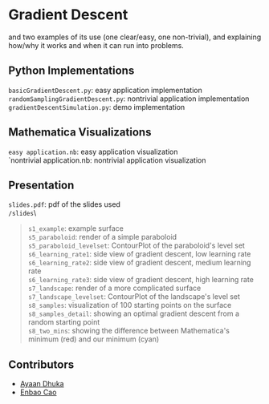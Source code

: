 # Gradient Descent
and two examples of its use (one clear/easy, one non-trivial), and explaining how/why it works and when it can run into problems.

## Python Implementations
`basicGradientDescent.py`: easy application implementation\
`randomSamplingGradientDescent.py`: nontrivial application implementation\
`gradientDescentSimulation.py`: demo implementation

## Mathematica Visualizations
`easy application.nb`: easy application visualization \
`nontrivial application.nb: nontrivial application visualization

## Presentation
`slides.pdf`: pdf of the slides used\
`/slides`\
>`s1_example`: example surface\
>`s5_paraboloid`: render of a simple paraboloid\
>`s5_paraboloid_levelset`: ContourPlot of the paraboloid's level set\
>`s6_learning_rate1`: side view of gradient descent, low learning rate\
>`s6_learning_rate2`: side view of gradient descent, medium learning rate\
>`s6_learning_rate3`: side view of gradient descent, high learning rate\
>`s7_landscape`: render of a more complicated surface\
>`s7_landscape_levelset`: ContourPlot of the landscape's level set\
>`s8_samples`: visualization of 100 starting points on the surface\
>`s8_samples_detail`: showing an optimal gradient descent from a random starting point\
>`s8_two_mins`: showing the difference between Mathematica's minimum (red) and our minimum (cyan)

  

## Contributors
- [Ayaan Dhuka](https://github.com/Nobbertins)
- [Enbao Cao](https://github.com/ecao77)
